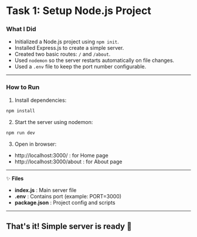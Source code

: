 # Task 1: Setup Node.js Project

### What I Did

- Initialized a Node.js project using `npm init`.
- Installed Express.js to create a simple server.
- Created two basic routes: `/` and `/about`.
- Used `nodemon` so the server restarts automatically on file changes.
- Used a `.env` file to keep the port number configurable.

---

### How to Run

1. Install dependencies:

```bash
npm install
```

2. Start the server using nodemon:

```bash
npm run dev
```

3. Open in browser:

- http://localhost:3000/ : for Home page
- http://localhost:3000/about : for About page

---

✨ **Files** 

- **index.js** :  Main server file
- **.env** : Contains port (example: PORT=3000)
- **package.json** : Project config and scripts


---
## That's it! Simple server is ready 🚀

